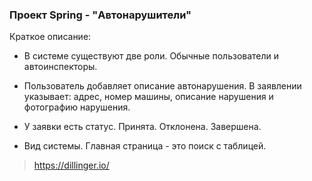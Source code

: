 ### Проект Spring - "Автонарушители"

Краткое описание:

* В системе существуют две роли. Обычные пользователи и автоинспекторы.

* Пользователь добавляет описание автонарушения. В заявлении указывает: адрес, номер машины, описание нарушения и фотографию нарушения.

* У заявки есть статус. Принята. Отклонена. Завершена.

* Вид системы. Главная страница - это поиск с таблицей.


> https://dillinger.io/